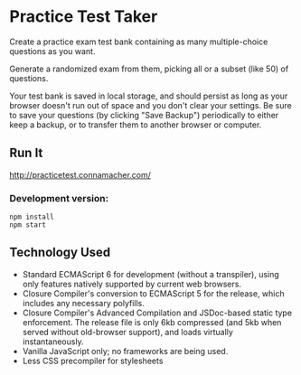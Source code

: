 # Practice Test Taker

Create a practice exam test bank containing as many multiple-choice questions as you want.

Generate a randomized exam from them, picking all or a subset (like 50) of questions.

Your test bank is saved in local storage, and should persist as long as your browser doesn't run out of space and you don't clear your settings. Be sure to save your questions (by clicking "Save Backup") periodically to either keep a backup, or to transfer them to another browser or computer.

## Run It

http://practicetest.connamacher.com/

### Development version:

    npm install
    npm start

## Technology Used

 * Standard ECMAScript 6 for development (without a transpiler), using only features natively supported by current web browsers.
 * Closure Compiler's conversion to ECMAScript 5 for the release, which includes any necessary polyfills.
 * Closure Compiler's Advanced Compilation and JSDoc-based static type enforcement. The release file is only 6kb compressed (and 5kb when served without old-browser support), and loads virtually instantaneously.
 * Vanilla JavaScript only; no frameworks are being used.
 * Less CSS precompiler for stylesheets